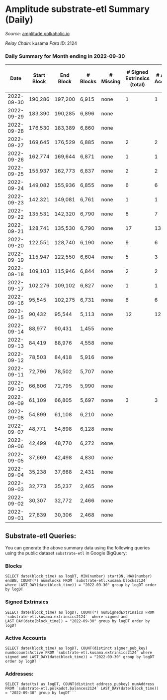 # Amplitude substrate-etl Summary (Daily)

_Source_: [amplitude.polkaholic.io](https://amplitude.polkaholic.io)

*Relay Chain*: kusama
*Para ID*: 2124



### Daily Summary for Month ending in 2022-09-30


| Date | Start Block | End Block | # Blocks | # Missing | # Signed Extrinsics (total) | # Active Accounts | # Addresses with Balances | # Events | # Transfers | # XCM Transfers In | # XCM Transfers Out |
| ---- | ----------- | --------- | -------- | --------- | --------------------------- | ----------------- | ------------------------- | -------- | ----------- | ------------------ | ------------------- |
| 2022-09-30 | 190,286 | 197,200 | 6,915 | none  | 1 | 1 | 673 | 13,871 | 31  |   |   |
| 2022-09-29 | 183,390 | 190,285 | 6,896 | none  |  |  |  | 13,798 |   |   |   |
| 2022-09-28 | 176,530 | 183,389 | 6,860 | none  |  |  |  | 13,725 |   |   |   |
| 2022-09-27 | 169,645 | 176,529 | 6,885 | none  | 2 | 2 |  | 13,825 | 37  |   |   |
| 2022-09-26 | 162,774 | 169,644 | 6,871 | none  | 1 | 1 |  | 13,789 | 31  |   |   |
| 2022-09-25 | 155,937 | 162,773 | 6,837 | none  | 2 | 2 |  | 13,752 | 62  |   |   |
| 2022-09-24 | 149,082 | 155,936 | 6,855 | none  | 6 | 6 |  | 13,925 | 186  |   |   |
| 2022-09-23 | 142,321 | 149,081 | 6,761 | none  | 1 | 1 |  | 13,563 | 31  |   |   |
| 2022-09-22 | 135,531 | 142,320 | 6,790 | none  | 8 | 7 |  | 13,829 | 211  |   |   |
| 2022-09-21 | 128,741 | 135,530 | 6,790 | none  | 17 | 13 |  | 14,096 | 440  |   |   |
| 2022-09-20 | 122,551 | 128,740 | 6,190 | none  | 9 | 6 |  | 12,554 | 125  |   |   |
| 2022-09-19 | 115,947 | 122,550 | 6,604 | none  | 5 | 3 |  | 13,395 | 114  |   |   |
| 2022-09-18 | 109,103 | 115,946 | 6,844 | none  | 2 | 2 |  | 13,764 | 62  |   |   |
| 2022-09-17 | 102,276 | 109,102 | 6,827 | none  | 1 | 1 |  | 13,694 | 31  |   |   |
| 2022-09-16 | 95,545 | 102,275 | 6,731 | none  | 6 | 6 |  | 13,681 | 189  |   |   |
| 2022-09-15 | 90,432 | 95,544 | 5,113 | none  | 12 | 12 |  | 15,190 | 1,658  |   |   |
| 2022-09-14 | 88,977 | 90,431 | 1,455 | none  |  |  |  | 2,911 |   |   |   |
| 2022-09-13 | 84,419 | 88,976 | 4,558 | none  |  |  |  | 9,120 |   |   |   |
| 2022-09-12 | 78,503 | 84,418 | 5,916 | none  |  |  |  | 11,837 |   |   |   |
| 2022-09-11 | 72,796 | 78,502 | 5,707 | none  |  |  |  | 11,419 |   |   |   |
| 2022-09-10 | 66,806 | 72,795 | 5,990 | none  |  |  |  | 11,985 |   |   |   |
| 2022-09-09 | 61,109 | 66,805 | 5,697 | none  | 3 | 3 |  | 11,465 | 40  |   |   |
| 2022-09-08 | 54,899 | 61,108 | 6,210 | none  |  |  |  | 12,425 |   |   |   |
| 2022-09-07 | 48,771 | 54,898 | 6,128 | none  |  |  |  | 12,261 |   |   |   |
| 2022-09-06 | 42,499 | 48,770 | 6,272 | none  |  |  |  | 12,549 |   |   |   |
| 2022-09-05 | 37,669 | 42,498 | 4,830 | none  |  |  |  | 9,664 |   |   |   |
| 2022-09-04 | 35,238 | 37,668 | 2,431 | none  |  |  |  | 4,864 |   |   |   |
| 2022-09-03 | 32,773 | 35,237 | 2,465 | none  |  |  |  | 4,932 |   |   |   |
| 2022-09-02 | 30,307 | 32,772 | 2,466 | none  |  |  |  | 4,934 |   |   |   |
| 2022-09-01 | 27,839 | 30,306 | 2,468 | none  |  |  |  | 4,938 |   |   |   |

## Substrate-etl Queries:
You can generate the above summary data using the following queries using the public dataset `substrate-etl` in Google BigQuery:


### Blocks
```
SELECT date(block_time) as logDT, MIN(number) startBN, MAX(number) endBN, COUNT(*) numBlocks FROM `substrate-etl.kusama.blocks2124`  where LAST_DAY(date(block_time)) = "2022-09-30" group by logDT order by logDT
```


### Signed Extrinsics
```
SELECT date(block_time) as logDT, COUNT(*) numSignedExtrinsics FROM `substrate-etl.kusama.extrinsics2124`  where signed and LAST_DAY(date(block_time)) = "2022-09-30" group by logDT order by logDT
```


### Active Accounts
```
SELECT date(block_time) as logDT, COUNT(distinct signer_pub_key) numAccountsActive FROM `substrate-etl.kusama.extrinsics2124` where signed and LAST_DAY(date(block_time)) = "2022-09-30" group by logDT order by logDT
```


### Addresses:
```
SELECT date(ts) as logDT, COUNT(distinct address_pubkey) numAddress FROM `substrate-etl.polkadot.balances2124` LAST_DAY(date(block_time)) = "2022-09-30" group by logDT```

